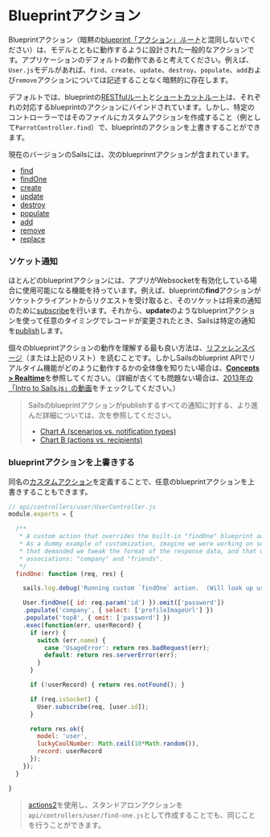 # Blueprintアクション

Blueprintアクション（暗黙の[blueprint「アクション」_ルート_](https://sailsjs.com/documentation/concepts/blueprints/blueprint-routes#?action-routes)と混同しないでください）は、モデルとともに動作するように設計された一般的なアクションです。アプリケーションのデフォルトの動作であると考えてください。例えば、`User.js`モデルがあれば、`find`、`create`、`update`、`destroy`、`populate`、`add`および`remove`アクションについては記述することなく暗黙的に存在します。

デフォルトでは、blueprintの[RESTfulルート](https://sailsjs.com/documentation/concepts/blueprints/blueprint-routes#?restful-routes)と[ショートカットルート](https://sailsjs.com/documentation/concepts/blueprints/blueprint-routes#?shortcut-routes)は、それぞれの対応するblueprintのアクションにバインドされています。しかし、特定のコントローラーではそのファイルにカスタムアクションを作成すること（例として`ParrotController.find`）で、blueprintのアクションを上書きすることができます。


現在のバージョンのSailsには、次のblueprinntアクションが含まれています。

+ [find](https://sailsjs.com/documentation/reference/blueprint-api/find-where)
+ [findOne](https://sailsjs.com/documentation/reference/blueprint-api/find-one)
+ [create](https://sailsjs.com/documentation/reference/blueprint-api/create)
+ [update](https://sailsjs.com/documentation/reference/blueprint-api/update)
+ [destroy](https://sailsjs.com/documentation/reference/blueprint-api/destroy)
+ [populate](https://sailsjs.com/documentation/reference/blueprint-api/populate)
+ [add](https://sailsjs.com/documentation/reference/blueprint-api/add-to)
+ [remove](https://sailsjs.com/documentation/reference/blueprint-api/remove-from)
+ [replace](https://sailsjs.com/documentation/reference/blueprint-api/replace)

### ソケット通知

ほとんどのblueprintアクションには、アプリがWebsocketを有効化している場合に使用可能になる機能を持っています。例えば、blueprintの**find**アクションがソケットクライアントからリクエストを受け取ると、そのソケットは将来の通知のために[subscribe](https://sailsjs.com/documentation/reference/web-sockets/resourceful-pub-sub/subscribe)を行います。それから、**update**のようなblueprintアクションを使って任意のタイミングでレコードが変更されたとき、Sailsは特定の通知を[publish](https://sailsjs.com/documentation/reference/web-sockets/resourceful-pub-sub/publish)します。

個々のblueprintアクションの動作を理解する最も良い方法は、[リファレンスページ](https://sailsjs.com/documentation/reference/blueprint-api)（または上記のリスト）を読むことです。しかしSailsのblueprint APIでリアルタイム機能がどのように動作するかの全体像を知りたい場合は、[**Concepts > Realtime**](https://sailsjs.com/documentation/concepts/realtime)を参照してください。（詳細が古くても問題ない場合は、[2013年の「Intro to Sails.js」の動画](https://www.youtube.com/watch?v=GK-tFvpIR7c)をチェックしてください。）

> Sailsのblueprintアクションがpublishするすべての通知に対する、より進んだ詳細については、次を参照してください。
> + [Chart A (scenarios vs. notification types)](https://docs.google.com/spreadsheets/d/10FV9plyHR4gE9xIomIZlF-YS1S54oHEdvH8ZmTC1Fnc/edit#gid=0)
> + [Chart B (actions vs. recipients)](https://docs.google.com/spreadsheets/d/1B6i8aOoLNLtxJ4aeiA8GQ2lUQSvLOrP89RSLr7IAImw/edit#gid=0)

### blueprintアクションを上書きする

同名の[カスタムアクション](https://sailsjs.com/documentation/concepts/actions-and-controllers)を定義することで、任意のblueprintアクションを上書きすることもできます。

```javascript
// api/controllers/user/UserController.js
module.exports = {

  /**
   * A custom action that overrides the built-in "findOne" blueprint action.
   * As a dummy example of customization, imagine we were working on something in our app
   * that demanded we tweak the format of the response data, and that we only populate two
   * associations: "company" and "friends".
   */
  findOne: function (req, res) {

    sails.log.debug('Running custom `findOne` action.  (Will look up user #'+req.param(\'id\')...');

    User.findOne({ id: req.param('id') }).omit(['password'])
    .populate('company', { select: ['profileImageUrl'] })
    .populate('top8', { omit: ['password'] })
    .exec(function(err, userRecord) {
      if (err) {
        switch (err.name) {
          case 'UsageError': return res.badRequest(err);
          default: return res.serverError(err);
        }
      }

      if (!userRecord) { return res.notFound(); }

      if (req.isSocket) {
        User.subscribe(req, [user.id]);
      }

      return res.ok({
        model: 'user',
        luckyCoolNumber: Math.ceil(10*Math.random()),
        record: userRecord
      });
    });
  }

}
```

> [actions2](https://sailsjs.com/documentation/concepts/actions-and-controllers#?actions-2)を使用し、スタンドアロンアクションを`api/controllers/user/find-one.js`として作成することでも、同じことを行うことができます。

<docmeta name="displayName" value="Blueprint actions">
